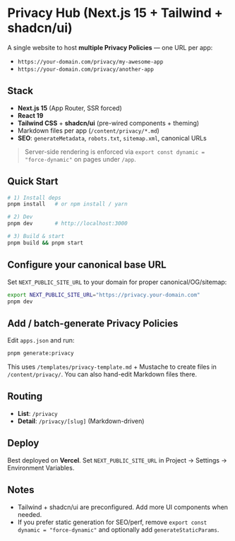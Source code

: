 # Privacy Hub (Next.js 15 + Tailwind + shadcn/ui)

A single website to host **multiple Privacy Policies** — one URL per app:

- `https://your-domain.com/privacy/my-awesome-app`
- `https://your-domain.com/privacy/another-app`

## Stack

- **Next.js 15** (App Router, SSR forced)  
- **React 19**  
- **Tailwind CSS** + **shadcn/ui** (pre-wired components + theming)  
- Markdown files per app (`/content/privacy/*.md`)  
- **SEO**: `generateMetadata`, `robots.txt`, `sitemap.xml`, canonical URLs

> Server-side rendering is enforced via `export const dynamic = "force-dynamic"` on pages under `/app`.

## Quick Start

```bash
# 1) Install deps
pnpm install   # or npm install / yarn

# 2) Dev
pnpm dev       # http://localhost:3000

# 3) Build & start
pnpm build && pnpm start
```

## Configure your canonical base URL

Set `NEXT_PUBLIC_SITE_URL` to your domain for proper canonical/OG/sitemap:

```bash
export NEXT_PUBLIC_SITE_URL="https://privacy.your-domain.com"
pnpm dev
```

## Add / batch-generate Privacy Policies

Edit `apps.json` and run:

```bash
pnpm generate:privacy
```

This uses `/templates/privacy-template.md` + Mustache to create files in `/content/privacy/`.
You can also hand-edit Markdown files there.

## Routing

- **List**: `/privacy`  
- **Detail**: `/privacy/[slug]` (Markdown-driven)  

## Deploy

Best deployed on **Vercel**. Set `NEXT_PUBLIC_SITE_URL` in Project → Settings → Environment Variables.

## Notes

- Tailwind + shadcn/ui are preconfigured. Add more UI components when needed.  
- If you prefer static generation for SEO/perf, remove `export const dynamic = "force-dynamic"` and optionally add `generateStaticParams`.
